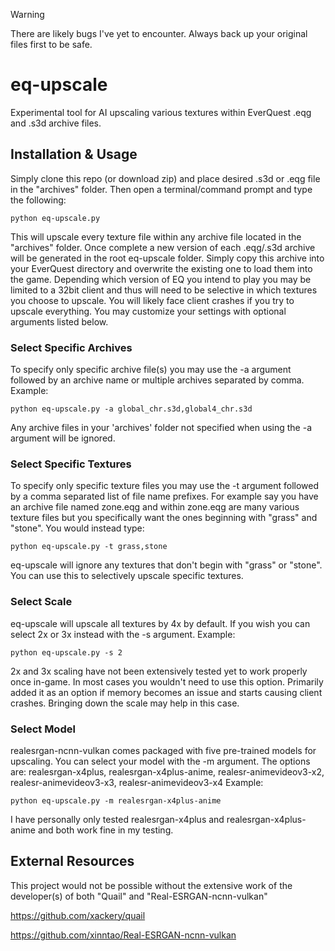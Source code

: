 > [!WARNING]
> There are likely bugs I've yet to encounter. Always back up your original files first to be safe.
# eq-upscale
Experimental tool for AI upscaling various textures within EverQuest .eqg and .s3d archive files.
## Installation & Usage
Simply clone this repo (or download zip) and place desired .s3d or .eqg file in the "archives" folder. Then open a terminal/command prompt and type the following:
```
python eq-upscale.py
```
This will upscale every texture file within any archive file located in the "archives" folder. Once complete a new version of each .eqg/.s3d archive will be generated in the root eq-upscale folder. Simply copy this archive into your EverQuest directory and overwrite the existing one to load them into the game. Depending which version of EQ you intend to play you may be limited to a 32bit client and thus will need to be selective in which textures you choose to upscale. You will likely face client crashes if you try to upscale everything. You may customize your settings with optional arguments listed below.
### Select Specific Archives
To specify only specific archive file(s) you may use the -a argument followed by an archive name or multiple archives separated by comma.
Example:
```
python eq-upscale.py -a global_chr.s3d,global4_chr.s3d
```
Any archive files in your 'archives' folder not specified when using the -a argument will be ignored.
### Select Specific Textures
To specify only specific texture files you may use the -t argument followed by a comma separated list of file name prefixes.
For example say you have an archive file named zone.eqg and within zone.eqg are many various texture files but you specifically want the ones beginning with "grass" and "stone". You would instead type:
```
python eq-upscale.py -t grass,stone
```
eq-upscale will ignore any textures that don't begin with "grass" or "stone". You can use this to selectively upscale specific textures.
### Select Scale
eq-upscale will upscale all textures by 4x by default. If you wish you can select 2x or 3x instead with the -s argument.
Example:
```
python eq-upscale.py -s 2
```
2x and 3x scaling have not been extensively tested yet to work properly once in-game. In most cases you wouldn't need to use this option. Primarily added it as an option if memory becomes an issue and starts causing client crashes. Bringing down the scale may help in this case.
### Select Model
realesrgan-ncnn-vulkan comes packaged with five pre-trained models for upscaling. You can select your model with the -m argument. The options are: realesrgan-x4plus, realesrgan-x4plus-anime, realesr-animevideov3-x2, realesr-animevideov3-x3, realesr-animevideov3-x4
Example:
```
python eq-upscale.py -m realesrgan-x4plus-anime
```
I have personally only tested realesrgan-x4plus and realesrgan-x4plus-anime and both work fine in my testing.
## External Resources
This project would not be possible without the extensive work of the developer(s) of both "Quail" and "Real-ESRGAN-ncnn-vulkan"

https://github.com/xackery/quail

https://github.com/xinntao/Real-ESRGAN-ncnn-vulkan

